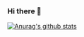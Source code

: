 ### Hi there 👋
[![Anurag's github stats](https://github-readme-stats.vercel.app/api?username=PSC-F?theme=tokyonight)](https://github.com/anuraghazra/github-readme-stats)

<!--
**PSC-F/PSC-F** is a ✨ _special_ ✨ repository because its `README.md` (this file) appears on your GitHub profile.

Here are some ideas to get you started:

- 🔭 I’m currently working on NewView...
- 🌱 I’m currently learning Go...
- 👯 I’m looking to collaborate on ...
- 🤔 I’m looking for help with ...
- 💬 Ask me about ...
- 📫 How to reach me: ...
- 😄 Pronouns: ...
- ⚡ Fun fact: ...
-->
